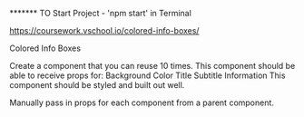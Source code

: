 
******* TO Start Project - 'npm start' in Terminal

https://coursework.vschool.io/colored-info-boxes/

Colored Info Boxes

Create a component that you can reuse 10 times. This component should be able to receive props for:
    Background Color
    Title
    Subtitle
    Information
This component should be styled and built out well.

Manually pass in props for each component from a parent component.
